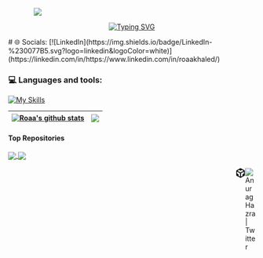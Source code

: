 <p align="center">
  <img src="app.logomakr.com/06Zx78" width=400 style="display: block; margin: 0 auto"/>
</p>

<div align='center'>
  <p align='center'>
<a href="https://git.io/typing-svg"><img src="https://readme-typing-svg.demolab.com?font=Fira+Code&pause=1000&color=FF69B4&center=true&random=false&width=435&lines=Hello!+I+am+a+CS+student" alt="Typing SVG" /></a>
  </p>
</div>
# 🌐 Socials:
[![LinkedIn](https://img.shields.io/badge/LinkedIn-%230077B5.svg?logo=linkedin&logoColor=white)](https://linkedin.com/in/https://www.linkedin.com/in/roaakhaled/) 

### 💻 Languages and tools:
[![My Skills](https://skillicons.dev/icons?i=java,c,cpp,js,html,css,nodejs,figma&theme=light)](https://skillicons.dev)

| <a href="https://github.com/Rowlkh/github-readme-stats"><img align="center" src="https://github-readme-stats.vercel.app/api?username=Rowlkh&show_icons=true&include_all_commits=true&theme=buefy&hide_border=true" alt="Roaa's github stats" /></a> | <a href="https://github.com/Rowlkh/github-readme-stats"><img align="center" src="https://github-readme-stats.vercel.app/api/top-langs/?username=Rowlkh&layout=compact&theme=buefy&hide_border=true" /></a> |
| ------------- | ------------- |

#### Top Repositories


<a href="https://github.com/Rowlkh/github-readme-stats">
  <img align="center" src="https://github-readme-stats.vercel.app/api/pin/?username=Rowlkh&repo=github-readme-stats&theme=buefy" />
</a>
<a href="https://github.com/Rowlkh/anuraghazra.github.io">
  <img align="center" src="https://github-readme-stats.vercel.app/api/pin/?username=Rowlkh&repo=Rowlkh.github.io&theme=buefy" />
</a>

<br />
<br />

<a href="https://twitter.com/anuraghazru">
  <img align="right" alt="Anurag Hazra | Twitter" width="21px" src="https://raw.githubusercontent.com/anuraghazra/anuraghazra/master/assets/twitter.svg" />
</a>
<a href="https://codesandbox.io/u/anuraghazra">
  <img align="right" alt="Anurag Hazra | CodeSandbox" width="20px" src="https://raw.githubusercontent.com/anuraghazra/anuraghazra/master/assets/codesandbox.svg" />
</a>
